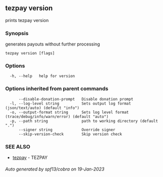 ## tezpay version

prints tezpay version

### Synopsis

generates payouts without further processing

```
tezpay version [flags]
```

### Options

```
  -h, --help   help for version
```

### Options inherited from parent commands

```
      --disable-donation-prompt   Disable donation prompt
  -l, --log-level string          Sets output log format (json/text/auto) (default "info")
  -o, --output-format string      Sets log level format (trace/debug/info/warn/error) (default "auto")
  -p, --path string               path to working directory (default ".")
      --signer string             Override signer
      --skip-version-check        Skip version check
```

### SEE ALSO

* [tezpay](tezpay.md)	 - TEZPAY

###### Auto generated by spf13/cobra on 19-Jan-2023
